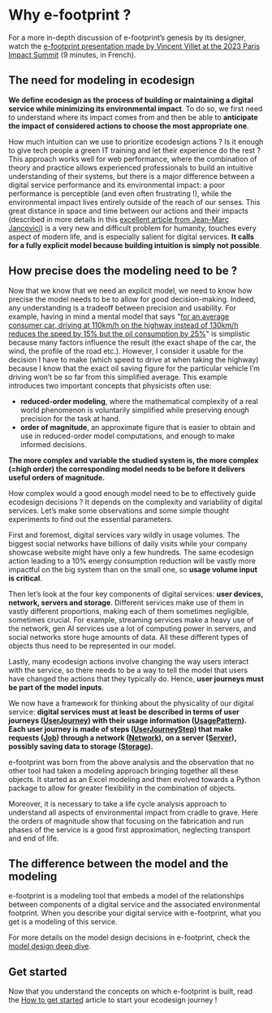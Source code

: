 # Why e-footprint ?

For a more in-depth discussion of e-footprint’s genesis by its designer, watch the <a href="https://www.youtube.com/watch?v=pc-H5yySPRo" target="_blank">e-footprint presentation made by Vincent Villet at the 2023 Paris Impact Summit</a> (9 minutes, in French).

## The need for modeling in ecodesign

**We define ecodesign as the process of building or maintaining a digital service while minimizing its environmental impact**. To do so, we first need to understand where its impact comes from and then be able to **anticipate the impact of considered actions to choose the most appropriate one**.

How much intuition can we use to prioritize ecodesign actions ? Is it enough to give tech people a green IT training and let their experience do the rest ? This approach works well for web performance, where the combination of theory and practice allows experienced professionals to build an intuitive understanding of their systems, but there is a major difference between a digital service performance and its environmental impact: a poor performance is perceptible (and even often frustrating !), while the environmental impact lives entirely outside of the reach of our senses. This great distance in space and time between our actions and their impacts (described in more details in this [excellent article from Jean-Marc Jancovici](https://jancovici.com/publications-et-co/contributions-a-ouvrage/une-preface-pour-le-livre-comment-marche-vraiment-le-monde-de-vaclav-smil/)) is a very new and difficult problem for humanity, touches every aspect of modern life, and is especially salient for digital services. **It calls for a fully explicit model because building intuition is simply not possible**.

## How precise does the modeling need to be ?

Now that we know that we need an explicit model, we need to know how precise the model needs to be to allow for good decision-making. Indeed, any understanding is a tradeoff between precision and usability. For example, having in mind a mental model that says "[for an average consumer car, driving at 110km/h on the highway instead of 130km/h reduces the speed by 15% but the oil consumption by 25%](https://scienceetonnante.com/2022/08/07/autoroute-110-au-lieu-de-130/)" is simplistic because many factors influence the result (the exact shape of the car, the wind, the profile of the road etc.). However, I consider it usable for the decision I have to make (which speed to drive at when taking the highway) because I know that the exact oil saving figure for the particular vehicle I’m driving won’t be so far from this simplified average. This example introduces two important concepts that physicists often use:

- **reduced-order modeling**, where the mathematical complexity of a real world phenomenon is voluntarily simplified while preserving enough precision for the task at hand.
- **order of magnitude**, an approximate figure that is easier to obtain and use in reduced-order model computations, and enough to make informed decisions.

**The more complex and variable the studied system is, the more complex (=high order) the corresponding model needs to be before it delivers useful orders of magnitude.**

How complex would a good enough model need to be to effectively guide ecodesign decisions ? It depends on the complexity and variability of digital services. Let’s make some observations and some simple thought experiments to find out the essential parameters.

First and foremost, digital services vary wildly in usage volumes. The biggest social networks have billions of daily visits while your company showcase website might have only a few hundreds. The same ecodesign action leading to a 10% energy consumption reduction will be vastly more impactful on the big system than on the small one, so **usage volume input is critical**.

Then let’s look at the four key components of digital services: **user devices, network, servers and storage**. Different services make use of them in vastly different proportions, making each of them sometimes negligible, sometimes crucial. For example, streaming services make a heavy use of the network, gen AI services use a lot of computing power in servers, and social networks store huge amounts of data. All these different types of objects thus need to be represented in our model.

Lastly, many ecodesign actions involve changing the way users interact with the service, so there needs to be a way to tell the model that users have changed the actions that they typically do. Hence, **user journeys must be part of the model inputs**.

We now have a framework for thinking about the physicality of our digital service: **digital services must at least be described in terms of user journeys ([UserJourney](UserJourney.md)) with their usage information ([UsagePattern](UsagePattern.md)). Each user journey is made of steps ([UserJourneyStep](UserJourneyStep.md)) that make requests ([Job](Job.md)) through a network ([Network](Network.md)), on a server ([Server](Autoscaling.md)), possibly saving data to storage ([Storage](Storage.md)).**

e-footprint was born from the above analysis and the observation that no other tool had taken a modeling approach bringing together all these objects. It started as an Excel modeling and then evolved towards a Python package to allow for greater flexibility in the combination of objects.

Moreover, it is necessary to take a life cycle analysis approach to understand all aspects of environmental impact from cradle to grave. Here the orders of magnitude show that focusing on the fabrication and run phases of the service is a good first approximation, neglecting transport and end of life.

## The difference between the model and the modeling

e-footprint is a modeling tool that embeds a model of the relationships between components of a digital service and the associated environmental footprint. When you describe your digital service with e-footprint, what you get is a modeling of this service.

For more details on the model design decisions in e-footprint, check the [model design deep dive](design_deep_dive.md).

## Get started

Now that you understand the concepts on which e-footprint is built, read the [How to get started](get_started.md) article to start your ecodesign journey !
